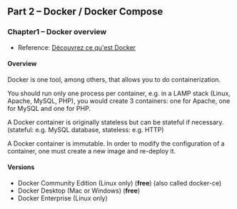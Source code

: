 ## Part 2 – Docker / Docker Compose

### Chapter1 – Docker overview

- Reference: [Découvrez ce qu'est Docker](https://openclassrooms.com/fr/courses/2035766-optimisez-votre-deploiement-en-creant-des-conteneurs-avec-docker/6211349-decouvrez-ce-quest-docker)

#### Overview

Docker is one tool, among others, that allows you to do containerization.

You should run only one process per container, e.g. in a LAMP stack (Linux, Apache, MySQL, PHP), you would create 3 containers: one for Apache, one for MySQL and one for PHP.

A Docker container is originally stateless but can be stateful if necessary. (stateful: e.g. MySQL database, stateless: e.g. HTTP)

A Docker container is immutable. In order to modify the configuration of a container, one must create a new image and re-deploy it.

#### Versions

- Docker Community Edition (Linux only) (**free**) (also called docker-ce)
- Docker Desktop (Mac or Windows) (**free**)
- Docker Enterprise (Linux only)
